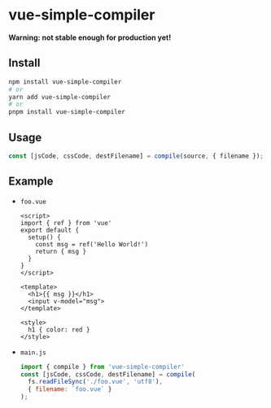 # vue-simple-compiler

**Warning: not stable enough for production yet!**

## Install

```bash
npm install vue-simple-compiler
# or
yarn add vue-simple-compiler
# or
pnpm install vue-simple-compiler
```

## Usage

```js
const [jsCode, cssCode, destFilename] = compile(source, { filename });
```

## Example

- `foo.vue`

  ```vue
  <script>
  import { ref } from 'vue'
  export default {
    setup() {
      const msg = ref('Hello World!')
      return { msg }
    }
  }
  </script>

  <template>
    <h1>{{ msg }}</h1>
    <input v-model="msg">
  </template>

  <style>
    h1 { color: red }
  </style>
  ```

- `main.js`

  ```js
  import { compile } from 'vue-simple-compiler'
  const [jsCode, cssCode, destFilename] = compile(
    fs.readFileSync('./foo.vue', 'utf8'),
    { filename: `foo.vue` }
  );
  ```
